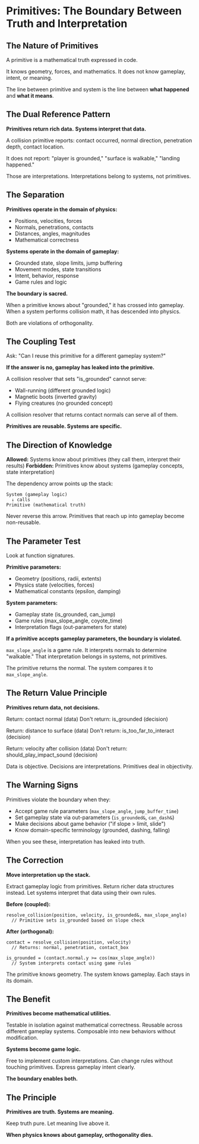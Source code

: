 # Primitives: The Boundary Between Truth and Interpretation

## The Nature of Primitives

A primitive is a mathematical truth expressed in code.

It knows geometry, forces, and mathematics.
It does not know gameplay, intent, or meaning.

The line between primitive and system is the line between **what happened** and **what it means**.

## The Dual Reference Pattern

**Primitives return rich data.**
**Systems interpret that data.**

A collision primitive reports: contact occurred, normal direction, penetration depth, contact location.

It does not report: "player is grounded," "surface is walkable," "landing happened."

Those are interpretations. Interpretations belong to systems, not primitives.

## The Separation

**Primitives operate in the domain of physics:**
- Positions, velocities, forces
- Normals, penetrations, contacts
- Distances, angles, magnitudes
- Mathematical correctness

**Systems operate in the domain of gameplay:**
- Grounded state, slope limits, jump buffering
- Movement modes, state transitions
- Intent, behavior, response
- Game rules and logic

**The boundary is sacred.**

When a primitive knows about "grounded," it has crossed into gameplay.
When a system performs collision math, it has descended into physics.

Both are violations of orthogonality.

## The Coupling Test

Ask: "Can I reuse this primitive for a different gameplay system?"

**If the answer is no, gameplay has leaked into the primitive.**

A collision resolver that sets "is_grounded" cannot serve:
- Wall-running (different grounded logic)
- Magnetic boots (inverted gravity)
- Flying creatures (no grounded concept)

A collision resolver that returns contact normals can serve all of them.

**Primitives are reusable. Systems are specific.**

## The Direction of Knowledge

**Allowed:** Systems know about primitives (they call them, interpret their results)
**Forbidden:** Primitives know about systems (gameplay concepts, state interpretation)

The dependency arrow points up the stack:
```
System (gameplay logic)
  ↓ calls
Primitive (mathematical truth)
```

Never reverse this arrow. Primitives that reach up into gameplay become non-reusable.

## The Parameter Test

Look at function signatures.

**Primitive parameters:**
- Geometry (positions, radii, extents)
- Physics state (velocities, forces)
- Mathematical constants (epsilon, damping)

**System parameters:**
- Gameplay state (is_grounded, can_jump)
- Game rules (max_slope_angle, coyote_time)
- Interpretation flags (out-parameters for state)

**If a primitive accepts gameplay parameters, the boundary is violated.**

`max_slope_angle` is a game rule. It interprets normals to determine "walkable."
That interpretation belongs in systems, not primitives.

The primitive returns the normal. The system compares it to `max_slope_angle`.

## The Return Value Principle

**Primitives return data, not decisions.**

Return: contact normal (data)
Don't return: is_grounded (decision)

Return: distance to surface (data)
Don't return: is_too_far_to_interact (decision)

Return: velocity after collision (data)
Don't return: should_play_impact_sound (decision)

Data is objective. Decisions are interpretations. Primitives deal in objectivity.

## The Warning Signs

Primitives violate the boundary when they:

- Accept game rule parameters (`max_slope_angle`, `jump_buffer_time`)
- Set gameplay state via out-parameters (`is_grounded&`, `can_dash&`)
- Make decisions about game behavior ("if slope > limit, slide")
- Know domain-specific terminology (grounded, dashing, falling)

When you see these, interpretation has leaked into truth.

## The Correction

**Move interpretation up the stack.**

Extract gameplay logic from primitives.
Return richer data structures instead.
Let systems interpret that data using their own rules.

**Before (coupled):**
```
resolve_collision(position, velocity, is_grounded&, max_slope_angle)
  // Primitive sets is_grounded based on slope check
```

**After (orthogonal):**
```
contact = resolve_collision(position, velocity)
  // Returns: normal, penetration, contact_box

is_grounded = (contact.normal.y >= cos(max_slope_angle))
  // System interprets contact using game rules
```

The primitive knows geometry. The system knows gameplay. Each stays in its domain.

## The Benefit

**Primitives become mathematical utilities.**

Testable in isolation against mathematical correctness.
Reusable across different gameplay systems.
Composable into new behaviors without modification.

**Systems become game logic.**

Free to implement custom interpretations.
Can change rules without touching primitives.
Express gameplay intent clearly.

**The boundary enables both.**

## The Principle

**Primitives are truth. Systems are meaning.**

Keep truth pure. Let meaning live above it.

**When physics knows about gameplay, orthogonality dies.**
